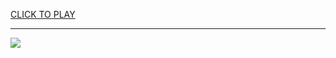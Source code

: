 
<a href="https://premium76.site?title=duo_games_unblocked&ref=13M">CLICK TO PLAY</a></h3>
<hr>

<a href="https://premium76.site?title=duo_games_unblocked&ref=13M"><img src="https://clearcache.store/games.png"></a>


